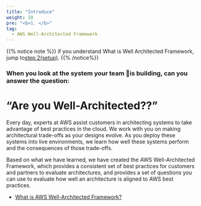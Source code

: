 ```yaml
---
title: "Introduce"
weight: 10
pre: "<b>1. </b>"
tag:
  - AWS Well-Architected Framework
---
```


{{% notice note %}}
if you understand What is Well Architected Framework, jump to[step 2(setup)](/setup).
{{% /notice%}}


### When you look at the system your team is building, can you answer the question:

# “Are you Well-Architected??”


Every day, experts at AWS assist customers in architecting systems to take advantage of best practices in the cloud. We work with you on making architectural trade-offs as your designs evolve. As you deploy these systems into live environments, we learn how well these systems perform and the consequences of those trade-offs.

Based on what we have learned, we have created the AWS Well-Architected Framework, which provides a consistent set of best practices for customers and partners to evaluate architectures, and provides a set of questions you can use to evaluate how well an architecture is aligned to AWS best practices.

- [What is AWS Well-Architected Framework?](/en/introduction/framework)

